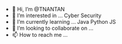- 👋 Hi, I’m @TNANTAN
- 👀 I’m interested in ... Cyber Security
- 🌱 I’m currently learning ... Java Python JS
- 💞️ I’m looking to collaborate on ...
- 📫 How to reach me ...

<!---
TNANTAN/TNANTAN is a ✨ special ✨ repository because its `README.md` (this file) appears on your GitHub profile.
You can click the Preview link to take a look at your changes.
--->
